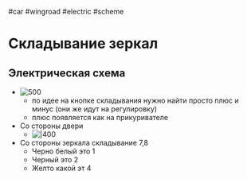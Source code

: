 #car #wingroad #electric #scheme

# Складывание зеркал
## Электрическая схема
- ![500](Pasted%20image%2020240616103136.png)
	- по идее на кнопке складывания нужно найти просто плюс и минус (они же идут на регулировку)
	- плюс появляется как на прикуривателе
- Со стороны двери
	- ![|400](Pasted%20image%2020240616130717.png)
- Со стороны зеркала складывание 7,8
	- Черно белый это 1
	- Черный это 2
	- Желто какой эт 4